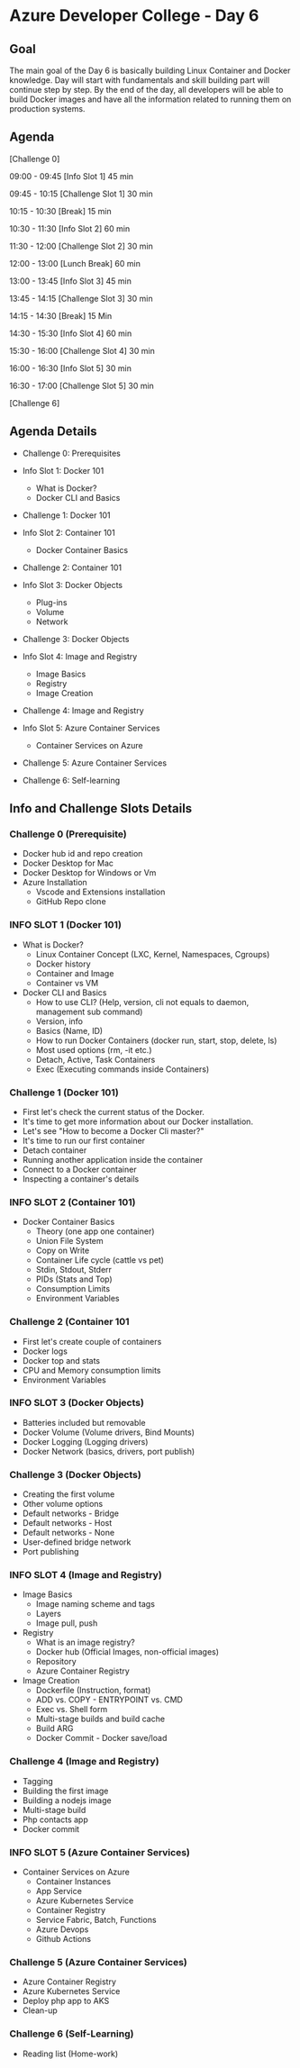 # Azure Developer College - Day 6 

## Goal

The main goal of the Day 6 is basically building Linux Container and Docker knowledge. Day will start with fundamentals and skill building part will continue step by step. By the end of the day, all developers will be able to build Docker images and have all the information related to running them on production systems.


## Agenda

[Challenge 0]

09:00 - 09:45 [Info Slot 1] 45 min

09:45 - 10:15 [Challenge Slot 1] 30 min

10:15 - 10:30 [Break] 15 min

10:30 - 11:30 [Info Slot 2] 60 min

11:30 - 12:00 [Challenge Slot 2] 30 min

12:00 - 13:00 [Lunch Break] 60 min

13:00 - 13:45 [Info Slot 3] 45 min

13:45 - 14:15 [Challenge Slot 3] 30 min

14:15 - 14:30 [Break] 15 Min

14:30 - 15:30 [Info Slot 4] 60 min

15:30 - 16:00 [Challenge Slot 4] 30 min

16:00 - 16:30 [Info Slot 5] 30 min 

16:30 - 17:00 [Challenge Slot 5] 30 min

[Challenge 6]

## Agenda Details

* Challenge 0: Prerequisites

* Info Slot 1: Docker 101
  * What is Docker?
  * Docker CLI and Basics

* Challenge 1: Docker 101

* Info Slot 2: Container 101
  * Docker Container Basics

* Challenge 2: Container 101

* Info Slot 3: Docker Objects
  * Plug-ins
  * Volume
  * Network

* Challenge 3: Docker Objects

* Info Slot 4: Image and Registry
  * Image Basics
  * Registry
  * Image Creation

* Challenge 4: Image and Registry

* Info Slot 5: Azure Container Services
  *  Container Services on Azure

* Challenge 5: Azure Container Services

* Challenge 6: Self-learning




## Info and Challenge Slots Details
### Challenge 0 (Prerequisite)
* Docker hub id and repo creation 
* Docker Desktop for Mac 
* Docker Desktop for Windows or Vm 
* Azure Installation
  * Vscode and Extensions installation 
  * GitHub Repo clone 

### INFO SLOT 1 (Docker 101)
  * What is Docker?
    * Linux Container Concept (LXC, Kernel, Namespaces, Cgroups)
    * Docker history
    * Container and Image
    * Container vs VM
  * Docker CLI and Basics
    *  How to use CLI? (Help, version, cli not equals to daemon, management sub command)
    * Version, info
    * Basics (Name, ID)
    * How to run Docker Containers (docker run, start, stop, delete, ls)
    * Most used options (rm, -it etc.)
    * Detach, Active, Task Containers
    * Exec (Executing commands inside Containers)

### Challenge 1 (Docker 101)
* First let's check the current status of the Docker.
* It's time to get more information about our Docker installation.
* Let's see "How to become a Docker Cli master?"
* It's time to run our first container
* Detach container
* Running another application inside the container
* Connect to a Docker container
* Inspecting a container's details

### INFO SLOT 2 (Container 101)
* Docker Container Basics
  * Theory (one app one container)
  * Union File System
  * Copy on Write
  * Container Life cycle (cattle vs pet)
  * Stdin, Stdout, Stderr
  * PIDs (Stats and Top)
  * Consumption Limits 
  * Environment Variables


### Challenge 2 (Container 101
* First let's create couple of containers
* Docker logs
* Docker top and stats
* CPU and Memory consumption limits
* Environment Variables

### INFO SLOT 3 (Docker Objects)
* Batteries included but removable
* Docker Volume (Volume drivers, Bind Mounts)
* Docker Logging (Logging drivers)
* Docker Network (basics, drivers, port publish) 
		
### Challenge 3 (Docker Objects)	
* Creating the first volume
* Other volume options
* Default networks - Bridge
* Default networks - Host
* Default networks - None
* User-defined bridge network
* Port publishing

### INFO SLOT 4  (Image and Registry)
* Image Basics
  * Image naming scheme and tags
  * Layers
  * Image pull, push
* Registry
  * What is an image registry?
  * Docker hub (Official Images, non-official images)
  * Repository
  * Azure Container Registry
* Image Creation
  * Dockerfile (Instruction, format)
  * ADD vs. COPY - ENTRYPOINT vs. CMD
  * Exec vs. Shell form
  * Multi-stage builds and build cache
  * Build ARG
  * Docker Commit - Docker save/load

### Challenge 4 (Image and Registry)	
* Tagging
* Building the first image
* Building a nodejs image
* Multi-stage build
* Php contacts app
* Docker commit

### INFO SLOT 5  (Azure Container Services)
* Container Services on Azure
  * Container Instances
  * App Service
  * Azure Kubernetes Service 
  * Container Registry
  * Service Fabric, Batch, Functions
  * Azure Devops
  * Github Actions

### Challenge 5 (Azure Container Services)
* Azure Container Registry
* Azure Kubernetes Service
* Deploy php app to AKS
* Clean-up


### Challenge 6 (Self-Learning)
* Reading list (Home-work)